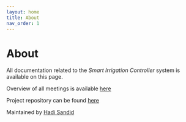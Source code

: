 ```yaml
---
layout: home
title: About
nav_order: 1
---
```


# About



All documentation related to the *Smart Irrigation Controller* system is available on this page.

Overview of all meetings is available [here](https://hsandid.github.io/SmartIrrigationSystem/docs/Meetings-Overview/)

Project repository can be found [here](//github.com/hsandid/SmartIrrigationSystem)

Maintained by [Hadi Sandid](//github.com/hsandid)
